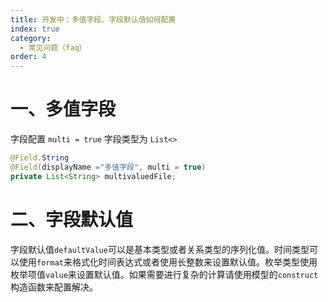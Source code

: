 ```yaml
---
title: 开发中：多值字段、字段默认值如何配置
index: true
category:
  - 常见问题（faq）
order: 4
---
```

# 一、多值字段
字段配置 `multi = true` 字段类型为 `List<>`

```java
@Field.String
@Field(displayName ="多值字段", multi = true)
private List<String> multivaluedFile;
```

# 二、字段默认值
字段默认值`defaultValue`可以是基本类型或者关系类型的序列化值。时间类型可以使用`format`来格式化时间表达式或者使用长整数来设置默认值。枚举类型使用枚举项值`value`来设置默认值。如果需要进行复杂的计算请使用模型的`construct`构造函数来配置解决。


